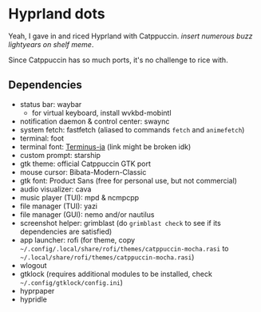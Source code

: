 # Hyprland dots
Yeah, I gave in and riced Hyprland with Catppuccin. *insert numerous buzz lightyears on shelf meme*.

Since Catppuccin has so much ports, it's no challenge to rice with.

## Dependencies
- status bar: waybar
  - for virtual keyboard, install wvkbd-mobintl
- notification daemon & control center: swaync
- system fetch: fastfetch (aliased to commands `fetch` and `animefetch`)
- terminal: foot
- terminal font: [Terminus\-ja](https://eng.fontke.com/font/10278296/) (link might be broken idk)
- custom prompt: starship
- gtk theme: official Catppuccin GTK port
- mouse cursor: Bibata-Modern-Classic
- gtk font: Product Sans (free for personal use, but not commercial)
- audio visualizer: cava
- music player (TUI): mpd & ncmpcpp
- file manager (TUI): yazi 
- file manager (GUI): nemo and/or nautilus 
- screenshot helper: grimblast (do `grimblast check` to see if its dependencies are satisfied)
- app launcher: rofi (for theme, copy `~/.config/.local/share/rofi/themes/catppuccin-mocha.rasi` to `~/.local/share/rofi/themes/catppuccin-mocha.rasi`)
- wlogout
- gtklock (requires additional modules to be installed, check `~/.config/gtklock/config.ini`)
- hyprpaper
- hypridle


<!-- ## TO-DO -->
<!---->
<!-- - [x] Waybar revamp -->
<!--   - [x] Rearrange components into a static top bar -->
<!--   - [x] Styleeeee it -->
<!-- - [x] Swaync -->
<!--   - [x] Configure swaync -->
<!--   - [x] Toggle swaync using custom waybar notif module -->
<!-- - [ ] Nvim -->
<!--   - [ ] Make some personal tweaks to LazyVim -->
<!-- - [ ] Rofi -->
<!--   - [ ] Rofi modular configuration -->
<!--   - [ ] Wallpaper changing script -->
